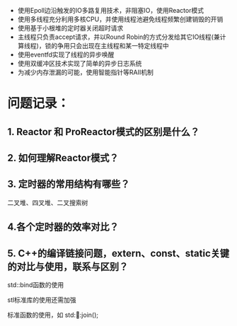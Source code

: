 - 使用Epoll边沿触发的IO多路复用技术，非阻塞IO，使用Reactor模式
- 使用多线程充分利用多核CPU，并使用线程池避免线程频繁创建销毁的开销
- 使用基于小根堆的定时器关闭超时请求
- 主线程只负责accept请求，并以Round Robin的方式分发给其它IO线程(兼计算线程)，锁的争用只会出现在主线程和某一特定线程中
- 使用eventfd实现了线程的异步唤醒
- 使用双缓冲区技术实现了简单的异步日志系统
- 为减少内存泄漏的可能，使用智能指针等RAII机制



# 问题记录：

## 1. Reactor 和 ProReactor模式的区别是什么？

## 2. 如何理解Reactor模式？

## 3. 定时器的常用结构有哪些？

二叉堆、四叉堆、二叉搜索树

## 4.各个定时器的效率对比？

## 5. C++的编译链接问题，extern、const、static关键的对比与使用，联系与区别？





std::bind函数的使用

stl标准库的使用还需加强

<thread>标准函数的使用，如 std::thread::join();